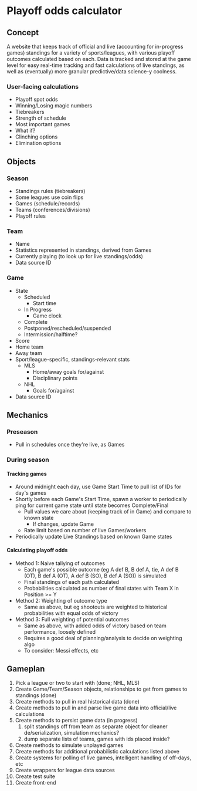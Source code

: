 # Playoff odds calculator

## Concept

A website that keeps track of official and live (accounting for in-progress games) standings for a variety of sports/leagues, with various playoff outcomes calculated based on each. Data is tracked and stored at the game level for easy real-time tracking and fast calculations of live standings, as well as (eventually) more granular predictive/data science-y coolness.

### User-facing calculations

- Playoff spot odds
- Winning/Losing magic numbers
- Tiebreakers
- Strength of schedule
- Most important games
- What if?
- Clinching options
- Elimination options

## Objects

### Season
- Standings rules (tiebreakers)
- Some leagues use coin flips
- Games (schedule/records)
- Teams (conferences/divisions)
- Playoff rules

### Team
- Name
- Statistics represented in standings, derived from Games
- Currently playing (to look up for live standings/odds)
- Data source ID

### Game
- State
  - Scheduled
    - Start time
  - In Progress
    - Game clock
  - Complete
  - Postponed/rescheduled/suspended
  - Intermission/halftime?
- Score
- Home team
- Away team
- Sport/league-specific, standings-relevant stats
  - MLS
    - Home/away goals for/against
    - Disciplinary points
  - NHL
    - Goals for/against
- Data source ID

## Mechanics

### Preseason

- Pull in schedules once they're live, as Games

### During season

#### Tracking games
- Around midnight each day, use Game Start Time to pull list of IDs for day's games
- Shortly before each Game's Start Time, spawn a worker to periodically ping for current game state until state becomes Complete/Final
  - Pull values we care about (keeping track of in Game) and compare to known state
    - If changes, update Game
  - Rate limit based on number of live Games/workers
- Periodically update Live Standings based on known Game states

#### Calculating playoff odds
- Method 1: Naive tallying of outcomes
  - Each game's possible outcome (eg A def B, B def A, tie, A def B (OT), B def A (OT), A def B (SO), B def A (SO)) is simulated
  - Final standings of each path calculated
  - Probabilities calculated as number of final states with Team X in Position >= Y
- Method 2: Weighting of outcome type
  - Same as above, but eg shootouts are weighted to historical probabilities with equal odds of victory
- Method 3: Full weighting of potential outcomes
  - Same as above, with added odds of victory based on team performance, loosely defined
  - Requires a good deal of planning/analysis to decide on weighting algo
  - To consider: Messi effects, etc

## Gameplan

1. Pick a league or two to start with (done; NHL, MLS)
2. Create Game/Team/Season objects, relationships to get from games to standings (done)
3. Create methods to pull in real historical data (done)
4. Create methods to pull in and parse live game data into official/live calculations
5. Create methods to persist game data (in progress)
   1. split standings off from team as separate object for cleaner de/serialization, simulation mechanics?
   2. dump separate lists of teams, games with ids placed inside?
6. Create methods to simulate unplayed games
7. Create methods for additional probabilistic calculations listed above
8. Create systems for polling of live games, intelligent handling of off-days, etc
9.  Create wrappers for league data sources
10. Create test suite
11. Create front-end